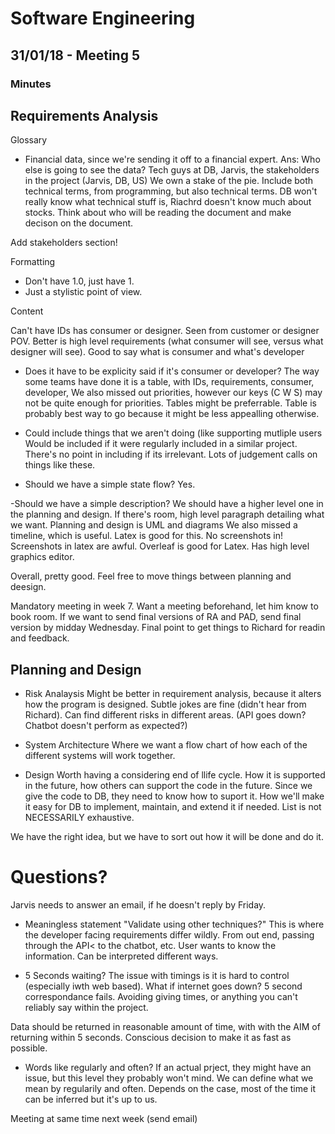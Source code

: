 # Software Engineering
## 31/01/18 - Meeting 5

### Minutes

## Requirements Analysis

Glossary 
- Financial data, since we're sending it off to a financial expert. 
Ans: Who else is going to see the data? Tech guys at DB, Jarvis, the stakeholders in the project (Jarvis, DB, US) We own a stake of the pie. Include both technical terms, from programming, but also technical terms. DB won't really know what technical stuff is, Riachrd doesn't know much about stocks. Think about who will be reading the document and make decison on the document. 

Add stakeholders section!

Formatting
- Don't have 1.0, just have 1. 
- Just a stylistic point of view. 

Content 

Can't have IDs has consumer or designer. Seen from customer or designer POV. Better is high level requirements (what consumer will see, versus what designer will see). Good to say what is consumer and what's developer

- Does it have to be explicity said if it's consumer or developer? 
The way some teams have done it is a table, with IDs, requirements, consumer, developer, 
We also missed out priorities, however our keys (C W S) may not be quite enough for priorities. Tables might be preferrable. Table is probably best way to go because it might be less appealling otherwise. 

- Could include things that we aren't doing (like supporting mutliple users
Would be included if it were regularly included in a similar project. There's no point in including if its irrelevant.
Lots of judgement calls on things like these. 

- Should we have a simple state flow?
Yes. 

-Should we have a simple description?
We should have a higher level one in the planning and design. If there's room, high level paragraph detailing what we want. Planning and design is UML and diagrams
We also missed a timeline, which is useful. Latex is good for this. No screenshots in! Screenshots in latex are awful. Overleaf is good for Latex. Has high level graphics editor.



Overall, pretty good. Feel free to move things between planning and deesign.

Mandatory meeting in week 7. Want a meeting beforehand, let him know to book room. If we want to send final versions of RA and PAD, send final version by midday Wednesday. Final point to get things to Richard for readin and feedback. 


## Planning and Design

- Risk Analaysis
Might be better in requirement analysis, because it alters how the program is designed. Subtle jokes are fine (didn't hear from Richard). Can find different risks in different areas. (API goes down? Chatbot doesn't perform as expected?)

- System Architecture
Where we want a flow chart of how each of the different systems will work together. 

- Design
Worth having a considering end of llife cycle. How it is supported in the future, how others can support the code in the future. Since we give the code to DB, they need to know how to suport it. How we'll make it easy for DB to implement, maintain, and extend it if needed. 
List is not NECESSARILY exhaustive. 



We have the right idea, but we have to sort out how it will be done and do it. 



# Questions? 

Jarvis needs to answer an email, if he doesn't reply by Friday. 

- Meaningless statement "Validate using other techniques?"
This is where the developer facing requirements differ wildly. From out end, passing through the API< to the chatbot, etc. User wants to know the information. Can be interpreted different ways. 

- 5 Seconds waiting?
The issue with timings is it is hard to control (especially iwth web based). What if internet goes down? 5 second correspondance fails. Avoiding giving times, or anything you can't reliably say within the project. 

Data should be returned in reasonable amount of time, with with the AIM of returning within 5 seconds. Conscious decision to make it as fast as possible. 

- Words like regularly and often? 
If an actual prject, they might have an issue, but this level they probably won't mind. We can define what we mean by regularily and often. Depends on the case, most of the time it can be inferred but it's up to us. 


Meeting at same time next week (send email)
